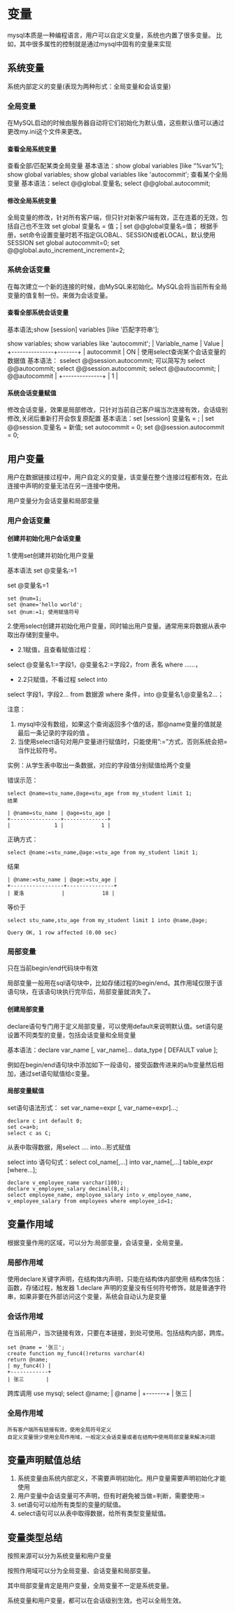 # 变量

mysql本质是一种编程语言，用户可以自定义变量，系统也内置了很多变量。
比如，其中很多属性的控制就是通过mysql中固有的变量来实现

## 系统变量

系统内部定义的变量(表现为两种形式：全局变量和会话变量)

### 全局变量

在MySQL启动的时候由服务器自动将它们初始化为默认值，这些默认值可以通过更改my.ini这个文件来更改。

#### 查看全局系统变量

查看全部/匹配某类全局变量
基本语法：show global variables [like “%var%”];
show global variables;
show global variables like 'autocommit';
查看某个全局变量
基本语法：select @@global.变量名;
select @@global.autocommit;

#### 修改全局系统变量

全局变量的修改，针对所有客户端，但只针对新客户端有效，正在连着的无效，包括自己也不生效
set global 变量名 = 值；|  set @@global变量名=值；
根据手册，set命令设置变量时若不指定GLOBAL、SESSION或者LOCAL，默认使用SESSION
set global autocommit=0;
set @@global.auto_increment_increment=2;

### 系统会话变量

在每次建立一个新的连接的时候，由MySQL来初始化。MySQL会将当前所有全局变量的值复制一份。来做为会话变量。

#### 查看全部系统会话变量

基本语法;show [session] variables [like '匹配字符串'];

show variables;
show variables like 'autocommit';
| Variable_name | Value |
+---------------+-------+
| autocommit    | ON    |
使用select查询某个会话变量的数据值
基本语法： sselect @@session.autocommit; 可以简写为 select @@autocommit;
select @@session.autocommit;
select @@autocommit;
| @@autocommit |
+--------------+
|            1 |

#### 系统会话变量赋值

修改会话变量，效果是局部修改，只针对当前自己客户端当次连接有效，会话级别修改,关闭后重新打开会恢复原配置
基本语法：set [session] 变量名 = ;   |  set @@session.变量名 = 新值;
set autocommit = 0;
set @@session.autocommit = 0;

## 用户变量

用户在数据链接过程中，用户自定义的变量，该变量在整个连接过程都有效，在此连接中声明的变量无法在另一连接中使用。

用户变量分为会话变量和局部变量

### 用户会话变量

#### 创建并初始化用户会话变量

1.使用set创建并初始化用户变量

基本语法
set @变量名:=1

set @变量名=1

    set @num=1;
    set @name='hello world';
    set @num:=1; 使用赋值符号

2.使用select创建并初始化用户变量，同时输出用户变量。通常用来将数据从表中取出存储到变量中。

- 2.1赋值，且查看赋值过程：

select @变量名1:=字段1，@变量名2:=字段2，from 表名 where ……，

- 2.2只赋值，不看过程 select into

select 字段1，字段2... from 数据源 where 条件，into @变量名1,@变量名2...；

注意：

1. mysql中没有数组，如果这个查询返回多个值的话，那@name变量的值就是最后一条记录的字段的值 。
2. 当使用select语句对用户变量进行赋值时，只能使用”:=”方式，否则系统会把=当作比较符号。

实例：从学生表中取出一条数据，对应的字段值分别赋值给两个变量

错误示范：

    select @name=stu_name,@age=stu_age from my_student limit 1;
    结果

    | @name=stu_name | @age=stu_age |
    +----------------+--------------+
    |              1 |            1 |
正确方式：

    select @name:=stu_name,@age:=stu_age from my_student limit 1;
结果

    | @name:=stu_name | @age:=stu_age |
    +-----------------+---------------+
    | 夏洛            |            18 |
等价于

    select stu_name,stu_age from my_student limit 1 into @name,@age;

    Query OK, 1 row affected (0.00 sec)

### 局部变量

只在当前begin/end代码块中有效

局部变量一般用在sql语句块中，比如存储过程的begin/end。其作用域仅限于该语句块，在该语句块执行完毕后，局部变量就消失了。

#### 创建局部变量

declare语句专门用于定义局部变量，可以使用default来说明默认值。set语句是设置不同类型的变量，包括会话变量和全局变量

基本语法：declare var_name [, var_name]... data_type [ DEFAULT value ];

例如在begin/end语句块中添加如下一段语句，接受函数传进来的a/b变量然后相加，通过set语句赋值给c变量。

#### 局部变量赋值

set语句语法形式： set var_name=expr [, var_name=expr]...;

    declare c int default 0;
    set c=a+b;
    select c as C;

从表中取得数据，用select …. into…形式赋值

select into 语句句式：select col_name[,...] into var_name[,...] table_expr [where...];

    declare v_employee_name varchar(100);
    declare v_employee_salary decimal(8,4);
    select employee_name, employee_salary into v_employee_name, v_employee_salary from employees where employee_id=1;

## 变量作用域

根据变量作用的区域，可以分为:局部变量，会话变量，全局变量。

### 局部作用域

使用declare关键字声明，在结构体内声明，只能在结构体内部使用
结构体包括：函数，存储过程，触发器
1.declare 声明的变量没有任何符号修饰，就是普通字符串，如果非要在外部访问这个变量，系统会自动认为是变量

### 会话作用域

在当前用户，当次链接有效，只要在本链接，到处可使用。包括结构内部，跨库。

    set @name = '张三';
    create function my_func4()returns varchar(4)
    return @name;
    | my_func4() |
    +------------+
    | 张三       |

跨库调用
    use mysql;
    select @name;
    | @name |
    +-------+
    | 张三  |

### 全局作用域

    所有客户端所有链接有效，使用全局符号定义
    自定义变量很少使用全局作用域，一般定义会话变量或者在结构中使用局部变量来解决问题

## 变量声明赋值总结

1. 系统变量由系统内部定义，不需要声明初始化。用户变量需要声明初始化才能使用
2. 用户变量中会话变量可不声明，但有时避免被当做=判断，需要使用:=
3. set语句可以给所有类型的变量的赋值。
4. select语句可以从表中取得数据，给所有类型变量赋值。

## 变量类型总结

按照来源可以分为系统变量和用户变量

按照作用域可以分为全局变量、会话变量和局部变量。

其中局部变量肯定是用户变量，全局变量不一定是系统变量。

系统变量和用户变量，都可以在会话级别生效。也可以全局生效。
